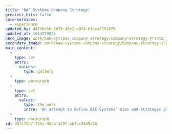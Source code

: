 ```yaml
---
title: 'BAE Systems Company Strategy'
greatest_hits: false
core-services:
  - experience
updated_by: 44ff6e56-6b78-49e2-a074-616caf791879
updated_at: 1614270935
hero_image: work/bae-systems-company-strategy/Company-Strategy-Print2.jpg
secondary_image: work/bae-systems-company-strategy/Company-Strategy-iPDF.jpg
main_content:
  -
    type: set
    attrs:
      values:
        type: gallery
  -
    type: paragraph
  -
    type: set
    attrs:
      values:
        type: the_work
        intro: 'An attempt to define BAE Systems’ aims and strategic plans for the upcoming year ahead, the Company Strategy booklet was produced with the goal of inspiring employees to consider how they can contribute to their own future success. With specific focus given towards performance development, the outcome consisted of a printed booklet, as well as interactive and static PDFs. The interactive PDF was an engaging, functional, user-friendly solution which allowed us to effectively communicate how BAE Systems and its employees share a commitment towards personal improvement.'
  -
    type: paragraph
id: 047c75d7-785c-45ab-a29f-4b7cc5469d26
---
```

